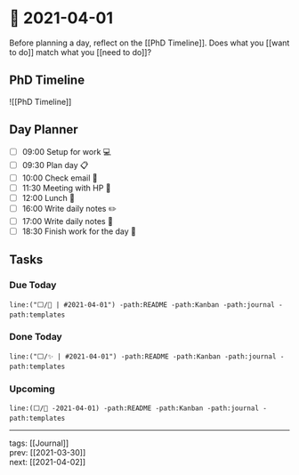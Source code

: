 # 📆 2021-04-01

Before planning a day, reflect on the [[PhD Timeline]]. Does what you [[want to do]] match what you [[need to do]]?

## PhD Timeline

![[PhD Timeline]]

## Day Planner
- [ ] 09:00 Setup for work 💻
- [ ] 09:30 Plan day 📋
- [ ] 10:00 Check email 📧
- [ ] 11:30 Meeting with HP  👤
- [ ] 12:00 Lunch 🍙
- [ ] 16:00 Write daily notes ✏️
- [ ] 17:00 Write daily notes 👤
- [ ] 18:30 Finish work for the day 🎉

## Tasks

### Due Today

```query
line:("⬜/🧨 | #2021-04-01") -path:README -path:Kanban -path:journal -path:templates
```

### Done Today

```query
line:("⬜/✨ | #2021-04-01") -path:README -path:Kanban -path:journal -path:templates
```


### Upcoming

```query
line:(⬜/🧨 -2021-04-01) -path:README -path:Kanban -path:journal -path:templates
```

---

tags: [[Journal]]  
prev: [[2021-03-30]]  
next: [[2021-04-02]]  